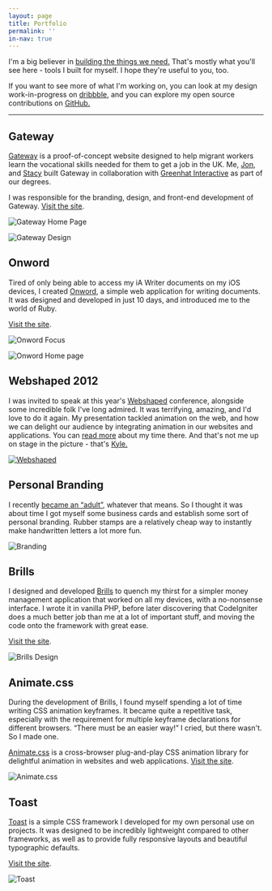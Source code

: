 ```yaml
---
layout: page
title: Portfolio
permalink: ''
in-nav: true
---
```


I'm a big believer in [building the things we need.](http://daneden.me/2012/04/castles/) That's mostly what you'll see here - tools I built for myself. I hope they're useful to you, too.

If you want to see more of what I'm working on, you can look at my design work-in-progress on [dribbble](http://dribbble.com/dte), and you can explore my open source contributions on [GitHub.](http://github.com/daneden)



* * *





## Gateway


[Gateway](http://gateway-learning.com) is a proof-of-concept website designed to help migrant workers learn the vocational skills needed for them to get a job in the UK. Me, [Jon](http://twitter.com/JWalter14), and [Stacy](http://twitter.com/StaceSlater) built Gateway in collaboration with [Greenhat Interactive](https://twitter.com/ghinteractive) as part of our degrees.

I was responsible for the branding, design, and front-end development of Gateway. [Visit the site](http://gateway-learning.com).

![Gateway Home Page](http://daneden.me/uploads/2012/05/Portfolio_0001_Gateway-Homepage.jpg)

![Gateway Design](http://daneden.me/uploads/2012/05/gateway-design.png)



## Onword


Tired of only being able to access my iA Writer documents on my iOS devices, I created [Onword](http://onword.co), a simple web application for writing documents. It was designed and developed in just 10 days, and introduced me to the world of Ruby.

[Visit the site](http://onword.co).

![Onword Focus](http://daneden.me/uploads/2012/05/Portfolio_0003_Onword-Focus.jpg)

![Onword Home page](http://daneden.me/uploads/2012/05/Portfolio_0002_Onword-Home.jpg)



## Webshaped 2012


I was invited to speak at this year's [Webshaped](http://webshaped.fi) conference, alongside some incredible folk I've long admired. It was terrifying, amazing, and I'd love to do it again. My presentation tackled animation on the web, and how we can delight our audience by integrating animation in our websites and applications. You can [read more](http://daneden.me/2012/05/i-have-no-idea-what-im-doing/) about my time there. And that's not me up on stage in the picture - that's [Kyle.](http://twitter.com/kneath)

[![Webshaped](http://daneden.me/uploads/2012/05/webshaped.jpg)](http://webshaped.fi)



## Personal Branding


I recently [became an “adult”](http://daneden.me/twentyone), whatever that means. So I thought it was about time I got myself some business cards and establish some sort of personal branding. Rubber stamps are a relatively cheap way to instantly make handwritten letters a lot more fun.

![Branding](http://daneden.me/uploads/2012/05/branding.jpg)



## Brills


I designed and developed [Brills](http://brills.me) to quench my thirst for a simpler money management application that worked on all my devices, with a no-nonsense interface. I wrote it in vanilla PHP, before later discovering that CodeIgniter does a much better job than me at a lot of important stuff, and moving the code onto the framework with great ease.

[Visit the site](http://brills.me).

![Brills Design](http://daneden.me/uploads/2012/05/brills-design.png)



## Animate.css


During the development of Brills, I found myself spending a lot of time writing CSS animation keyframes. It became quite a repetitive task, especially with the requirement for multiple keyframe declarations for different browsers. “There must be an easier way!” I cried, but there wasn't. So I made one.

[Animate.css](http://daneden.me/animate) is a cross-browser plug-and-play CSS animation library for delightful animation in websites and web applications. [Visit the site](http://daneden.me/animate).

![Animate.css](http://daneden.me/uploads/2012/05/Portfolio_0006_Animate.css.jpg)



## Toast


[Toast](http://daneden.me/toast) is a simple CSS framework I developed for my own personal use on projects. It was designed to be incredibly lightweight compared to other frameworks, as well as to provide fully responsive layouts and beautiful typographic defaults.

[Visit the site](http://daneden.me/toast).

![Toast](http://daneden.me/uploads/2012/05/Portfolio_0007_Toast.jpg)
